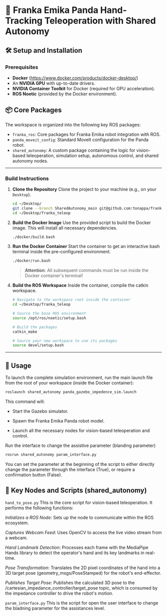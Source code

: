 # 🤖 Franka Emika Panda Hand-Tracking Teleoperation with Shared Autonomy


## 🛠️ Setup and Installation

### Prerequisites

* **Docker** (https://www.docker.com/products/docker-desktop/)
* An **NVIDIA GPU** with up-to-date drivers.
* **NVIDIA Container Toolkit** for Docker (required for GPU acceleration).
* **ROS Noetic** (provided by the Docker environment).



## 📦 Core Packages

The workspace is organized into the following key ROS packages:

* `franka_ros`: Core packages for Franka Emika robot integration with ROS.
* `panda_moveit_config`: Standard MoveIt configuration for the Panda robot.
* `shared_autonomy`: A custom package containing the logic for vision-based teleoperation, simulation setup, autonomous control, and shared autonomy nodes.

---



### Build Instructions

1.  **Clone the Repository**
    Clone the project to your machine (e.g., on your `Desktop`).
    ```bash
    cd ~/Desktop/
    git clone --branch SharedAutonomy_main git@github.com:tonappa/franka_teleop.git
    cd ~/Desktop/franka_teleop
    ```

2.  **Build the Docker Image**
    Use the provided script to build the Docker image. This will install all necessary dependencies.
    ```bash
    ./docker/build.bash
    ```

3.  **Run the Docker Container**
    Start the container to get an interactive bash terminal inside the pre-configured environment.
    ```bash
    ./docker/run.bash
    ```
    > **Attention**: All subsequent commands must be run inside the Docker container's terminal! 

4.  **Build the ROS Workspace**
    Inside the container, compile the catkin workspace.
    ```bash
    # Navigate to the workspace root inside the container
    cd ~/Desktop/franka_teleop
    
    # Source the base ROS environment
    source /opt/ros/noetic/setup.bash
    
    # Build the packages
    catkin_make
    
    # Source your new workspace to use its packages
    source devel/setup.bash
    ```

---

## 🚀 Usage

To launch the complete simulation environment, run the main launch file from the root of your workspace (inside the Docker container):

```bash
roslaunch shared_autonomy panda_gazebo_impedence_sim.launch
```

This command will:

- Start the Gazebo simulator.

- Spawn the Franka Emika Panda robot model.

- Launch all the necessary nodes for vision-based teleoperation and control.

Run the interface to change the assistive parameter (blanding parameter)

```bash
rosrun shared_autonomy param_interface.py
```
You can set the parameter at the beginning of the script to either directly change the parameter through the interface (True), or require a confirmation button (False).


##  🔧 Key Nodes and Scripts (shared_autonomy)
`hand_to_pose.py`
This is the core script for vision-based teleoperation. It performs the following functions:

*Initializes a ROS Node*: Sets up the node to communicate within the ROS ecosystem.

*Captures Webcam Feed*: Uses OpenCV to access the live video stream from a webcam.

*Hand Landmark Detection*: Processes each frame with the MediaPipe Hands library to detect the operator's hand and its key landmarks in real-time.

*Pose Transformation*: Translates the 2D pixel coordinates of the hand into a 3D target pose (geometry_msgs/PoseStamped) for the robot's end-effector.

*Publishes Target Pose*: Publishes the calculated 3D pose to the /cartesian_impedance_controller/target_pose topic, which is consumed by the impedance controller to drive the robot's motion.

`param_interface.py`
This is the script for open the user interface to change the bladning parameter for the assistances level.

